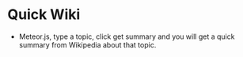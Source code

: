 # Quick Wiki
- Meteor.js, type a topic, click get summary and you will get a quick summary from Wikipedia about that topic.
